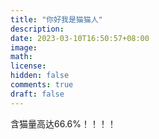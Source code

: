 ```yaml
---
title: "你好我是猫猫人"
description: 
date: 2023-03-10T16:50:57+08:00
image: 
math: 
license: 
hidden: false
comments: true
draft: false
---
```

含猫量高达66.6%！！！！